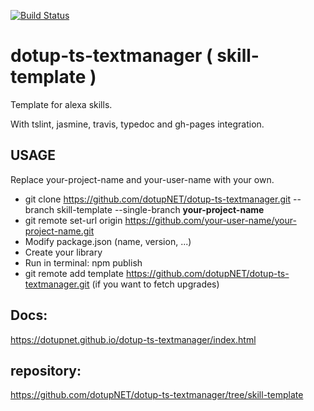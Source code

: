 [![Build Status](https://travis-ci.org/dotupNET/dotup-ts-textmanager.svg?branch=skill-template)](https://travis-ci.org/dotupNET/dotup-ts-textmanager)

# dotup-ts-textmanager ( skill-template )
Template for alexa skills.

With tslint, jasmine, travis, typedoc and gh-pages integration.

## USAGE

Replace your-project-name and your-user-name with your own.

- git clone https://github.com/dotupNET/dotup-ts-textmanager.git --branch skill-template --single-branch **your-project-name**
- git remote set-url origin https://github.com/your-user-name/your-project-name.git
- Modify package.json (name, version, ...)
- Create your library
- Run in terminal: npm publish
- git remote add template https://github.com/dotupNET/dotup-ts-textmanager.git (if you want to fetch upgrades)



## Docs:
https://dotupnet.github.io/dotup-ts-textmanager/index.html

## repository:
https://github.com/dotupNET/dotup-ts-textmanager/tree/skill-template
